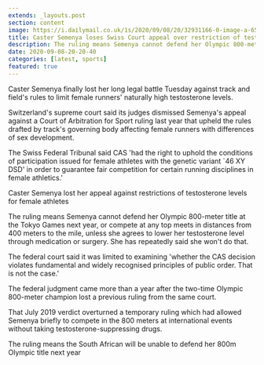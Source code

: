 ```yaml
---
extends: _layouts.post
section: content
image: https://i.dailymail.co.uk/1s/2020/09/08/20/32931166-0-image-a-65_1599592348020.jpg 
title: Caster Semenya loses Swiss Court appeal over restriction of testosterone levels in female athletes 
description: The ruling means Semenya cannot defend her Olympic 800-meter title at the Tokyo Games next year, or compete at any top meets in distances from 400 meters to the mile. 
date: 2020-09-08-20-20-40 
categories: [latest, sports] 
featured: true 
--- 
```

Caster Semenya finally lost her long legal battle Tuesday against track and field's rules to limit female runners' naturally high testosterone levels.

Switzerland's supreme court said its judges dismissed Semenya's appeal against a Court of Arbitration for Sport ruling last year that upheld the rules drafted by track's governing body affecting female runners with differences of sex development.

The Swiss Federal Tribunal said CAS 'had the right to uphold the conditions of participation issued for female athletes with the genetic variant `46 XY DSD' in order to guarantee fair competition for certain running disciplines in female athletics.'

Caster Semenya lost her appeal against restrictions of testosterone levels for female athletes

The ruling means Semenya cannot defend her Olympic 800-meter title at the Tokyo Games next year, or compete at any top meets in distances from 400 meters to the mile, unless she agrees to lower her testosterone level through medication or surgery. She has repeatedly said she won't do that.

The federal court said it was limited to examining 'whether the CAS decision violates fundamental and widely recognised principles of public order. That is not the case.'

The federal judgment came more than a year after the two-time Olympic 800-meter champion lost a previous ruling from the same court.

That July 2019 verdict overturned a temporary ruling which had allowed Semenya briefly to compete in the 800 meters at international events without taking testosterone-suppressing drugs.

The ruling means the South African will be unable to defend her 800m Olympic title next year

